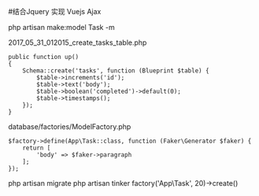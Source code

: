 #结合Jquery 实现 Vuejs Ajax



php artisan make:model Task -m

2017_05_31_012015_create_tasks_table.php
```
public function up()
{
    Schema::create('tasks', function (Blueprint $table) {
        $table->increments('id');
        $table->text('body');
        $table->boolean('completed')->default(0);
        $table->timestamps();
    });
}
```

database/factories/ModelFactory.php
```
$factory->define(App\Task::class, function (Faker\Generator $faker) {
    return [
        'body' => $faker->paragraph
    ];
});
```

php artisan migrate
php artisan tinker
factory('App\Task', 20)->create()

